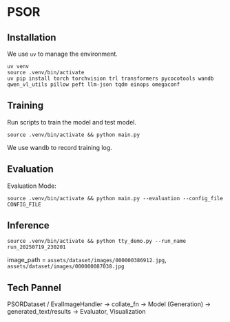 # PSOR


## Installation
We use `uv` to manage the environment.

```shell
uv venv
source .venv/bin/activate
uv pip install torch torchvision trl transformers pycocotools wandb qwen_vl_utils pillow peft llm-json tqdm einops omegaconf
```

## Training
Run scripts to train the model and test model.
```shell
source .venv/bin/activate && python main.py
```
We use wandb to record training log.


## Evaluation

Evaluation Mode:
```shell
source .venv/bin/activate && python main.py --evaluation --config_file CONFIG_FILE
```

## Inference
```shell
source .venv/bin/activate && python tty_demo.py --run_name run_20250719_230201
```
image_path = `assets/dataset/images/000000386912.jpg`, `assets/dataset/images/000000087038.jpg`
## Tech Pannel

PSORDataset / EvalImageHandler -> collate_fn -> Model (Generation) -> generated_text/results -> Evaluator, Visualization
